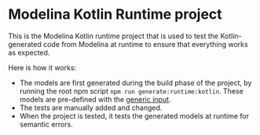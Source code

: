 # Modelina Kotlin Runtime project

This is the Modelina Kotlin runtime project that is used to test the Kotlin-generated code from Modelina at runtime to ensure that everything works as expected.

Here is how it works:
- The models are first generated during the build phase of the project, by running the root npm script `npm run generate:runtime:kotlin`. These models are pre-defined with the [generic input](../generic-input.json).
- The tests are manually added and changed.
- When the project is tested, it tests the generated models at runtime for semantic errors.